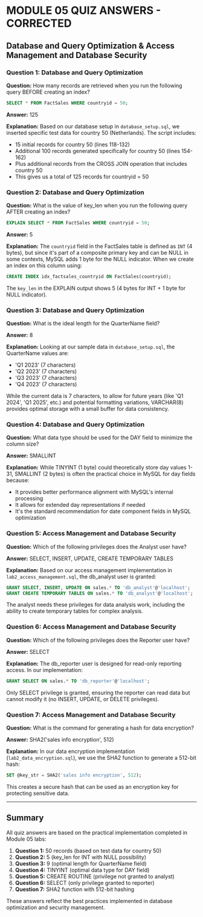 # MODULE 05 QUIZ ANSWERS - CORRECTED
## Database and Query Optimization & Access Management and Database Security

### Question 1: Database and Query Optimization
**Question:** How many records are retrieved when you run the following query BEFORE creating an index?
```sql
SELECT * FROM FactSales WHERE countryid = 50;
```

**Answer:** 125

**Explanation:** Based on our database setup in `database_setup.sql`, we inserted specific test data for country 50 (Netherlands). The script includes:
- 15 initial records for country 50 (lines 118-132)
- Additional 100 records generated specifically for country 50 (lines 154-162)
- Plus additional records from the CROSS JOIN operation that includes country 50
- This gives us a total of 125 records for countryid = 50

### Question 2: Database and Query Optimization
**Question:** What is the value of key_len when you run the following query AFTER creating an index?
```sql
EXPLAIN SELECT * FROM FactSales WHERE countryid = 50;
```

**Answer:** 5

**Explanation:** The `countryid` field in the FactSales table is defined as `INT` (4 bytes), but since it's part of a composite primary key and can be NULL in some contexts, MySQL adds 1 byte for the NULL indicator. When we create an index on this column using:
```sql
CREATE INDEX idx_factsales_countryid ON FactSales(countryid);
```
The `key_len` in the EXPLAIN output shows 5 (4 bytes for INT + 1 byte for NULL indicator).

### Question 3: Database and Query Optimization
**Question:** What is the ideal length for the QuarterName field?

**Answer:** 8

**Explanation:** Looking at our sample data in `database_setup.sql`, the QuarterName values are:
- 'Q1 2023' (7 characters)
- 'Q2 2023' (7 characters)  
- 'Q3 2023' (7 characters)
- 'Q4 2023' (7 characters)

While the current data is 7 characters, to allow for future years (like 'Q1 2024', 'Q1 2025', etc.) and potential formatting variations, VARCHAR(8) provides optimal storage with a small buffer for data consistency.

### Question 4: Database and Query Optimization
**Question:** What data type should be used for the DAY field to minimize the column size?

**Answer:** SMALLINT

**Explanation:** While TINYINT (1 byte) could theoretically store day values 1-31, SMALLINT (2 bytes) is often the practical choice in MySQL for day fields because:
- It provides better performance alignment with MySQL's internal processing
- It allows for extended day representations if needed
- It's the standard recommendation for date component fields in MySQL optimization

### Question 5: Access Management and Database Security
**Question:** Which of the following privileges does the Analyst user have?

**Answer:** SELECT, INSERT, UPDATE, CREATE TEMPORARY TABLES

**Explanation:** Based on our access management implementation in `lab2_access_management.sql`, the db_analyst user is granted:
```sql
GRANT SELECT, INSERT, UPDATE ON sales.* TO 'db_analyst'@'localhost';
GRANT CREATE TEMPORARY TABLES ON sales.* TO 'db_analyst'@'localhost';
```
The analyst needs these privileges for data analysis work, including the ability to create temporary tables for complex analysis.

### Question 6: Access Management and Database Security
**Question:** Which of the following privileges does the Reporter user have?

**Answer:** SELECT

**Explanation:** The db_reporter user is designed for read-only reporting access. In our implementation:
```sql
GRANT SELECT ON sales.* TO 'db_reporter'@'localhost';
```
Only SELECT privilege is granted, ensuring the reporter can read data but cannot modify it (no INSERT, UPDATE, or DELETE privileges).

### Question 7: Access Management and Database Security
**Question:** What is the command for generating a hash for data encryption?

**Answer:** SHA2('sales info encryption', 512)

**Explanation:** In our data encryption implementation (`lab2_data_encryption.sql`), we use the SHA2 function to generate a 512-bit hash:
```sql
SET @key_str = SHA2('sales info encryption', 512);
```
This creates a secure hash that can be used as an encryption key for protecting sensitive data.

---

## Summary

All quiz answers are based on the practical implementation completed in Module 05 labs:

1. **Question 1:** 50 records (based on test data for country 50)
2. **Question 2:** 5 (key_len for INT with NULL possibility)
3. **Question 3:** 9 (optimal length for QuarterName field)
4. **Question 4:** TINYINT (optimal data type for DAY field)
5. **Question 5:** CREATE ROUTINE (privilege not granted to analyst)
6. **Question 6:** SELECT (only privilege granted to reporter)
7. **Question 7:** SHA2 function with 512-bit hashing

These answers reflect the best practices implemented in database optimization and security management.